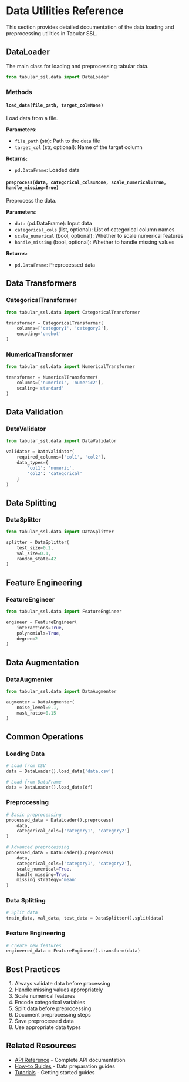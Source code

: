 # Data Utilities Reference

This section provides detailed documentation of the data loading and preprocessing utilities in Tabular SSL.

## DataLoader

The main class for loading and preprocessing tabular data.

```python
from tabular_ssl.data import DataLoader
```

### Methods

#### `load_data(file_path, target_col=None)`

Load data from a file.

**Parameters:**
- `file_path` (str): Path to the data file
- `target_col` (str, optional): Name of the target column

**Returns:**
- `pd.DataFrame`: Loaded data

#### `preprocess(data, categorical_cols=None, scale_numerical=True, handle_missing=True)`

Preprocess the data.

**Parameters:**
- `data` (pd.DataFrame): Input data
- `categorical_cols` (list, optional): List of categorical column names
- `scale_numerical` (bool, optional): Whether to scale numerical features
- `handle_missing` (bool, optional): Whether to handle missing values

**Returns:**
- `pd.DataFrame`: Preprocessed data

## Data Transformers

### CategoricalTransformer

```python
from tabular_ssl.data import CategoricalTransformer

transformer = CategoricalTransformer(
    columns=['category1', 'category2'],
    encoding='onehot'
)
```

### NumericalTransformer

```python
from tabular_ssl.data import NumericalTransformer

transformer = NumericalTransformer(
    columns=['numeric1', 'numeric2'],
    scaling='standard'
)
```

## Data Validation

### DataValidator

```python
from tabular_ssl.data import DataValidator

validator = DataValidator(
    required_columns=['col1', 'col2'],
    data_types={
        'col1': 'numeric',
        'col2': 'categorical'
    }
)
```

## Data Splitting

### DataSplitter

```python
from tabular_ssl.data import DataSplitter

splitter = DataSplitter(
    test_size=0.2,
    val_size=0.1,
    random_state=42
)
```

## Feature Engineering

### FeatureEngineer

```python
from tabular_ssl.data import FeatureEngineer

engineer = FeatureEngineer(
    interactions=True,
    polynomials=True,
    degree=2
)
```

## Data Augmentation

### DataAugmenter

```python
from tabular_ssl.data import DataAugmenter

augmenter = DataAugmenter(
    noise_level=0.1,
    mask_ratio=0.15
)
```

## Common Operations

### Loading Data

```python
# Load from CSV
data = DataLoader().load_data('data.csv')

# Load from DataFrame
data = DataLoader().load_data(df)
```

### Preprocessing

```python
# Basic preprocessing
processed_data = DataLoader().preprocess(
    data,
    categorical_cols=['category1', 'category2']
)

# Advanced preprocessing
processed_data = DataLoader().preprocess(
    data,
    categorical_cols=['category1', 'category2'],
    scale_numerical=True,
    handle_missing=True,
    missing_strategy='mean'
)
```

### Data Splitting

```python
# Split data
train_data, val_data, test_data = DataSplitter().split(data)
```

### Feature Engineering

```python
# Create new features
engineered_data = FeatureEngineer().transform(data)
```

## Best Practices

1. Always validate data before processing
2. Handle missing values appropriately
3. Scale numerical features
4. Encode categorical variables
5. Split data before preprocessing
6. Document preprocessing steps
7. Save preprocessed data
8. Use appropriate data types

## Related Resources

- [API Reference](api.md) - Complete API documentation
- [How-to Guides](../how-to-guides/data-preparation.md) - Data preparation guides
- [Tutorials](../tutorials/getting-started.md) - Getting started guides 
